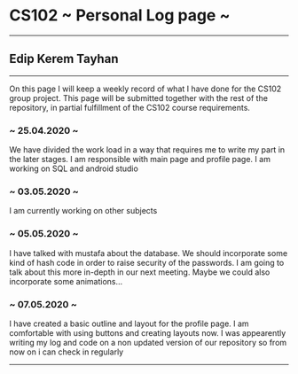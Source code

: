 # CS102 ~ Personal Log page ~
****
## Edip Kerem Tayhan
****

On this page I will keep a weekly record of what I have done for the CS102 group project. This page will be submitted together with the rest of the repository, in partial fulfillment of the CS102 course requirements.

### ~ 25.04.2020 ~
We have divided the work load in a way that requires me to write my part in the later stages. I am responsible with main page and profile page. I am working on SQL and android studio

### ~ 03.05.2020 ~
I am currently working on other subjects

### ~ 05.05.2020 ~
I have talked with mustafa about the database. We should incorporate some kind of hash code in order to raise security of the passwords. I am going to talk about this more in-depth in our next meeting. Maybe
we could also incorporate some animations...

### ~ 07.05.2020 ~
I have created a basic outline and layout for the profile page. I am comfortable with using buttons and creating layouts now.
I was appearently writing my log and code on a non updated version of our repository so from now on i can check in regularly

****
